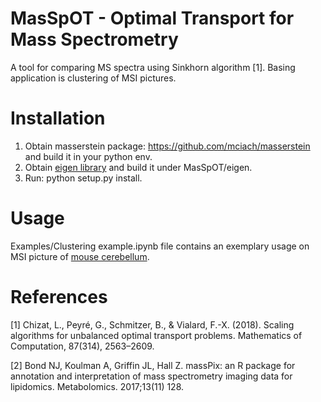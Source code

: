 MasSpOT - Optimal Transport for Mass Spectrometry
=================================================

A tool for comparing MS spectra using Sinkhorn algorithm [1]. Basing application is clustering of MSI pictures.

# Installation

1. Obtain masserstein package: https://github.com/mciach/masserstein and build it in your python
 env.
2. Obtain [eigen library](eigen.tuxfamily.org) and build it under MasSpOT/eigen.
3. Run: python setup.py install.

# Usage
Examples/Clustering example.ipynb file contains an exemplary usage on MSI picture of [mouse cerebellum](https://www.ebi.ac.uk/metabolights/MTBLS487).

# References
[1] Chizat, L., Peyré, G., Schmitzer, B., & Vialard, F.-X. (2018). Scaling algorithms for unbalanced optimal transport problems. Mathematics of Computation, 87(314), 2563–2609.

[2] Bond NJ, Koulman A, Griffin JL, Hall Z. massPix: an R package for annotation and interpretation of mass spectrometry imaging data for lipidomics. Metabolomics. 2017;13(11) 128.
